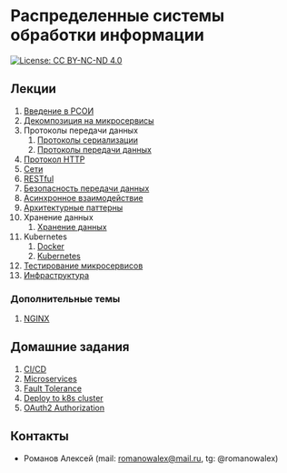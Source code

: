 # Распределенные системы обработки информации

[![License: CC BY-NC-ND 4.0](https://img.shields.io/badge/License-CC%20BY--NC--ND%204.0-lightgrey.svg)](https://creativecommons.org/licenses/by-nc-nd/4.0/)

## Лекции

1. [Введение в РСОИ](/введение%20в%20рсои)
2. [Декомпозиция на микросервисы](/декомпозиция%20на%20микросервисы)
3. Протоколы передачи данных
    1. [Протоколы сериализации](/протоколы%20передачи%20данных/serialization.md)
    2. [Протоколы передачи данных](/протоколы%20передачи%20данных/protocols.md)
4. [Протокол HTTP](/протокол%20http)
5. [Сети](/сети)
6. [RESTful](/restful)
7. [Безопасность передачи данных](/безопасность%20передачи%20данных)
8. [Асинхронное взаимодействие](/асинхронное%20взаимодействие)
9. [Архитектурные паттерны](/архитектурные%20паттерны)
10. Хранение данных
     1. [Хранение данных](/хранение%20данных/databases.md)
11. Kubernetes
    1. [Docker](/kubernetes/docker.md)
    2. [Kubernetes](/kubernetes/kubernetes.md)
12. [Тестирование микросервисов](/тестирование)
13. [Инфраструктура](/инфраструктура)

### Дополнительные темы

1. [NGINX](/nginx)

## Домашние задания

1. [CI/CD](https://github.com/bmstu-rsoi/lab1-template)
2. [Microservices](https://github.com/bmstu-rsoi/lab2-template)
3. [Fault Tolerance](https://github.com/bmstu-rsoi/lab3-template)
4. [Deploy to k8s cluster](https://github.com/bmstu-rsoi/lab4-template)
5. [OAuth2 Authorization](https://github.com/bmstu-rsoi/lab5-template)

## Контакты

* Романов Алексей (mail: romanowalex@mail.ru, tg: @romanowalex)
